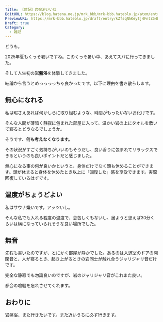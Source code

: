 ```yaml
---
Title: 【雑記】岩盤浴いいね
EditURL: https://blog.hatena.ne.jp/mrk_bbb/mrk-bbb.hateblo.jp/atom/entry/6802418398543680160
PreviewURL: https://mrk-bbb.hateblo.jp/draft/entry/kZfsqNhKeytj4FntZ54bOeNhCwY
Draft: true
Category:
  - 雑記
---
```


どうも。

2025年夏もくっそ暑いですね。このくっそ暑い中、あえてスパに行ってきました。

そして人生初の**岩盤浴**を体験してきました。

結論から言うとめっっっっちゃ良かったです。以下に理由を書き散らします。


## 無心になれる

私は暇さえあれば何かしらに取り組むような、時間がもったいないお化けです。

そんな人間が薄暗く静寂に包まれた部屋に入って、温かい岩の上にタオルを敷いて寝るとどうなるでしょうか。

そうです、**何も考えなくなります。**

その状況がすごく気持ちがいいのもそうだし、良い香りに包まれてリラックスできるというのも良いポイントだと感じました。

無心になる事の何が良いかというと、身体だけでなく頭も休めることができます。頭が休まると身体を休めたとき以上に「回復した」感を享受できます。実際回復しているはずです。


## 温度がちょうどよい

私はサウナ嫌いです。アッツいし。

そんな私でも入れる程度の温度で、息苦しくもないし、居ようと思えば30分くらいは横になっていられそうな良い場所でした。


## 無音

先程も書いたのですが、とにかく部屋が静かでした。あるのは入退室のドアの開閉音と、人が寝るとき、起き上がるときの岩同士が触れ合うジャリジャリ音だけです。

完全な静寂でも勿論良いのですが、岩のジャリジャリ音がこれまた良い。

都会の喧騒を忘れさせてくれます。


## おわりに

岩盤浴、また行きたいです。また近いうちに必ず行きます。